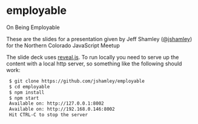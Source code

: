 # employable
On Being Employable

These are the slides for a presentation given by Jeff Shamley ([@jshamley](https://github.com/jshamley)) for the Northern Colorado JavaScript Meetup

The slide deck uses [reveal.js](http://lab.hakim.se/reveal-js/#/). To run
locally you need to serve up the content with a local http server, so
something like the following should work:

```sh
 $ git clone https://github.com/jshamley/employable
 $ cd employable
 $ npm install
 $ npm start
 Available on: http://127.0.0.1:8002
 Available on: http://192.168.0.146:8002
 Hit CTRL-C to stop the server
```